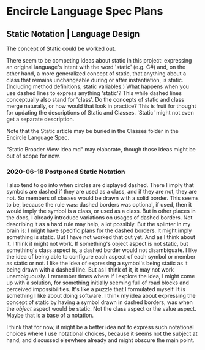 Encircle Language Spec Plans
============================

Static Notation | Language Design
---------------------------------

The concept of Static could be worked out.

There seem to be competing ideas about static in this project: expressing an original language's intent with the word 'static' (e.g. C#) and, on the other hand, a more generalized concept of static, that anything about a class that remains unchangeable during or after instantiation, is static. (Including method definitions, static variables.) What happens when you use dashed lines to express anything 'static'? This while dashed lines conceptually also stand for 'class'. Do the concepts of static and class merge naturally, or how would that look in practice? This is fruit for thought for updating the descriptions of Static and Classes. 'Static' might not even get a separate description.

Note that the Static article may be buried in the Classes folder in the Encircle Language Spec.

"Static Broader View Idea.md" may elaborate, though those ideas might be out of scope for now.

### 2020-06-18 Postponed Static Notation

I also tend to go into when circles are displayed dashed. There I imply that symbols are dashed if they are used as a class, and if they are not, they are not. So members of classes would be drawn with a solid border. This seems to be, because the rule was: dashed borders was optional, if used, then it would imply the symbol is a class, or used as a class. But in other places in the docs, I already introduce variations on usages of dashed borders. Not describing it as a hard rule may help, a lot possibly. But the splinter in my brain is: I might have specific plans for the dashed borders. It might imply something is static. But I have not worked that out yet. And as I think about it, I think it might not work. If something's object aspect is not static, but something's class aspect is, a dashed border would not disambiguate. I like the idea of being able to configure each aspect of each symbol or member as static or not. I like the idea of expressing a symbol's being static as it being drawn with a dashed line. But as I think of it, it may not work unambiguously. I remember times where if I explore the idea, I might come up with a solution, for something initially seeming full of road blocks and perceived impossibilities. It's like a puzzle that I formulated myself. It is something I like about doing software. I think my idea about expressing the concept of static by having a symbol drawn in dashed borders, was when the *object* aspect would be static. Not the class aspect or the value aspect. Maybe that is a base of a notation. 

I think that for now, it might be a better idea not to express such notational choices where I use notational choices, because it seems not the subject at hand, and discussed elsewhere already and might obscure the main point.
